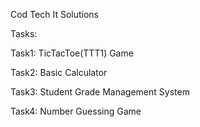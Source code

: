 Cod Tech It Solutions

Tasks:

Task1: TicTacToe(TTT1) Game 

Task2: Basic Calculator

Task3: Student Grade Management System

Task4: Number Guessing Game
